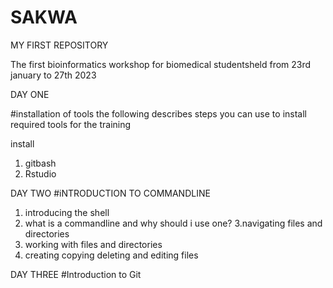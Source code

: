# SAKWA

MY FIRST REPOSITORY

The first bioinformatics workshop for biomedical studentsheld from 23rd january to 27th 2023

DAY ONE

#installation of tools
the following describes steps you can use to install required tools for the training

install
1. gitbash
2. Rstudio

DAY TWO
#iNTRODUCTION TO COMMANDLINE

1. introducing  the shell
2. what is a commandline and why should i use one?
3.navigating files and directories
4. working with files and directories
5. creating copying deleting and editing files

DAY THREE
#Introduction to Git

